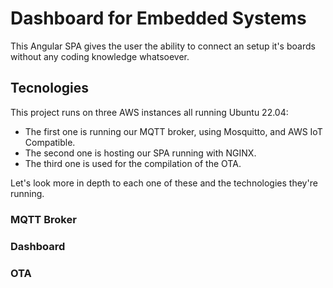 # Dashboard for Embedded Systems

This Angular SPA gives the user the ability to connect an setup it's boards without any coding knowledge whatsoever.

## Tecnologies

This project runs on three AWS instances all running Ubuntu 22.04:
- The first one is running our MQTT broker, using Mosquitto, and AWS IoT Compatible.
- The second one is hosting our SPA running with NGINX.
- The third one is used for the compilation of the OTA.

Let's look more in depth to each one of these and the technologies they're running.

### MQTT Broker



### Dashboard

### OTA